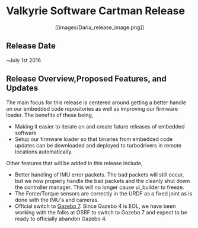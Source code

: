 # Valkyrie Software Cartman Release  

<p align="center">[[images/Daria_release_image.png]]</p>  

## Release Date
~July 1st 2016

## Release Overview,Proposed Features, and Updates
The main focus for this release is centered around getting a better handle on our embedded code repositories as well as improving our firmware loader. The benefits of these being,

- Making it easier to iterate on and create future releases of embedded software
- Setup our firmware loader so that binaries from embedded code updates can be downloaded and deployed to turbodrivers in remote locations automatically.

Other features that will be added in this release include,

- Better handling of IMU error packets. The bad packets will still occur, but we now properly handle the bad packets and the cleanly shut down the controller manager. This will no longer cause ui_builder to freeze. 
- The Force/Torque sensors are correctly in the URDF as a fixed joint as is done with the IMU's and cameras.
- Official switch to [Gazebo 7](http://gazebosim.org/#collapseVersion7_1). Since Gazebo 4 is EOL, we have been working with the folks at OSRF to switch to Gazebo 7 and expect to be ready to officially abandon Gazebo 4. 

